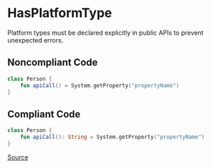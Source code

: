 # HasPlatformType

Platform types must be declared explicitly in public APIs to prevent unexpected errors.

## Noncompliant Code

```kotlin
class Person {
    fun apiCall() = System.getProperty("propertyName")
}
```
## Compliant Code

```kotlin
class Person {
    fun apiCall(): String = System.getProperty("propertyName")
}
```

[Source](https://detekt.github.io/detekt/potential-bugs.html#hasplatformtype)
